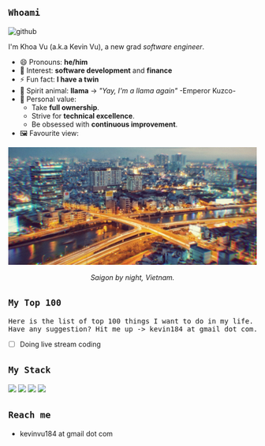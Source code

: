 ## `Whoami`
![github](https://user-images.githubusercontent.com/43775190/124498826-387f9000-dde7-11eb-9d4a-39f0384002cb.gif)

I'm Khoa Vu (a.k.a Kevin Vu), a new grad *software engineer*.

- 😄 Pronouns: **he/him**
- 🌟 Interest: **software development** and **finance**
- ⚡ Fun fact: **I have a twin**
- 🦙 Spirit animal: **llama** -> *"Yay, I'm a llama again"* -Emperor Kuzco-
- 🥇 Personal value:
  - Take **full ownership**.
  - Strive for **technical excellence**.
  - Be obsessed with **continuous improvement**.
- 🖼️ Favourite view:

![saigon](https://github.com/kevinvu184/kevinvu184/blob/master/saigon.jpg)
*<p align="center">Saigon by night, Vietnam.</p>*

## `My Top 100`
<pre>
Here is the list of top 100 things I want to do in my life.
Have any suggestion? Hit me up -> kevin184 at gmail dot com.
</pre>
- [ ] Doing live stream coding 

## `My Stack`
<img src="https://img.icons8.com/color/48/000000/javascript--v1.png"/> <img src="https://img.icons8.com/ultraviolet/40/000000/react--v1.png"/> <img src="https://img.icons8.com/color/48/000000/nodejs.png"/> <img src="https://img.icons8.com/color/48/000000/amazon-web-services.png"/>

## `Reach me`
 - kevinvu184  at gmail dot com
